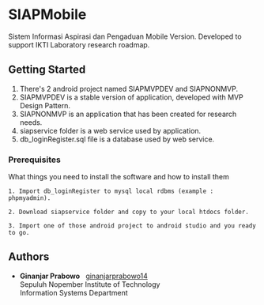 # SIAPMobile
Sistem Informasi Aspirasi dan Pengaduan Mobile Version. Developed to support IKTI Laboratory research roadmap.

## Getting Started

1. There's 2 android project named SIAPMVPDEV and SIAPNONMVP.<br>
2. SIAPMVPDEV is a stable version of application, developed with MVP Design Pattern.<br>
3. SIAPNONMVP is an application that has been created for research needs.<br>
4. siapservice folder is a web service used by application.<br>
5. db_loginRegister.sql file is a database used by web service.

### Prerequisites

What things you need to install the software and how to install them

```
1. Import db_loginRegister to mysql local rdbms (example : phpmyadmin).
```
```
2. Download siapservice folder and copy to your local htdocs folder.
```
```
3. Import one of those android project to android studio and you ready to go.
```
## Authors

* **Ginanjar Prabowo** &nbsp; [ginanjarprabowo14](https://github.com/ginanjarprabowo14)<br>
Sepuluh Nopember Institute of Technology<br>
Information Systems Department

